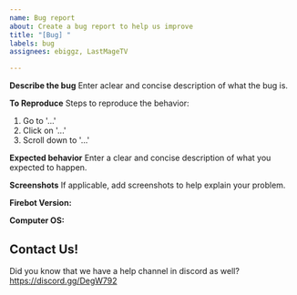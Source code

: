 ```yaml
---
name: Bug report
about: Create a bug report to help us improve
title: "[Bug] "
labels: bug
assignees: ebiggz, LastMageTV

---
```


**Describe the bug**
Enter aclear and concise description of what the bug is.

**To Reproduce**
Steps to reproduce the behavior:
1. Go to '...'
2. Click on '...'
3. Scroll down to '...'

**Expected behavior**
Enter a clear and concise description of what you expected to happen.

**Screenshots**
If applicable, add screenshots to help explain your problem.

**Firebot Version:**

**Computer OS:**

## Contact Us!
Did you know that we have a help channel in discord as well? https://discord.gg/DegW792
